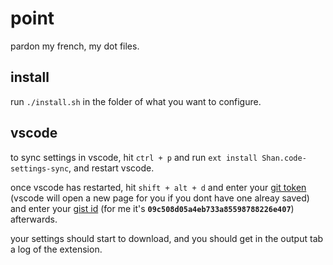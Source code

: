 # point
pardon my french, my dot files.

## install
run `./install.sh` in the folder of what you want to configure.

## vscode
to sync settings in vscode, hit `ctrl + p` and run `ext install Shan.code-settings-sync`, and restart vscode.

once vscode has restarted, hit `shift + alt + d` and enter your [git token](https://github.com/settings/tokens) (vscode will open a new page for you if you dont have one alreay saved) and enter your [gist id](https://gist.github.com/x4m3/09c508d05a4eb733a85598788226e407) (for me it's **`09c508d05a4eb733a85598788226e407`**) afterwards.

your settings should start to download, and you should get in the output tab a log of the extension.